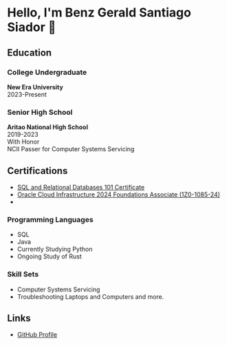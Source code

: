 <h1>Hello, I'm Benz Gerald Santiago Siador 👋</h1>

<h2>Education</h2>
<h3>College Undergraduate</h3>
<p>
    <strong>New Era University</strong><br>
    2023-Present
</p>

<h3>Senior High School</h3>
<p>
    <strong>Aritao National High School</strong><br>
    2019-2023<br>
    With Honor<br>
    NCII Passer for Computer Systems Servicing
</p>

<h2>Certifications</h2>
<ul>
    <li><a href="https://courses.cognitiveclass.ai/certificates/b63d3da3758f48ef9773c8490d869617#"
>SQL and Relational Databases 101 Certificate</a></li>
    <li><a href="https://catalog-education.oracle.com/ords/certview/sharebadge?id=1036B7A5796E321EE6B8111A7B9A1B356DF22B40C26CD5A55D7227CC8819C99A"
            >Oracle Cloud Infrastructure 2024 Foundations Associate (1Z0-1085-24)<a/><li>
        
</ul>

<h3>Programming Languages</h3>
<ul>
    <li>SQL</li>
    <li>Java</li>
    <li>Currently Studying Python</li>
    <li>Ongoing Study of Rust</li>
</ul>

<h3>Skill Sets</h3> 
<ul>
    <li>Computer Systems Servicing</li>
    <li>Troubleshooting Laptops and Computers and more.</li>
</ul>

<h2>Links</h2>
<ul>
    <li><a href="Your_GitHub_Profile_Link_Here">GitHub Profile</a></li>
</ul>
